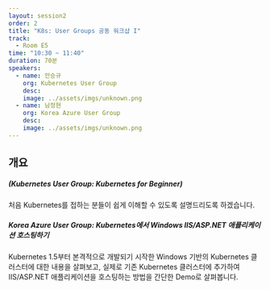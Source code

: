 ```yaml
---
layout: session2
order: 2
title: "K8s: User Groups 공동 워크샵 I"
track:
  - Room E5
time: "10:30 ~ 11:40"
duration: 70분
speakers:
  - name: 안승규
    org: Kubernetes User Group
    desc: 
    image: ../assets/imgs/unknown.png
  - name: 남정현
    org: Korea Azure User Group
    desc: 
    image: ../assets/imgs/unknown.png
---
```


## 개요

##### (Kubernetes User Group: Kubernetes for Beginner)
처음 Kubernetes를 접하는 분들이 쉽게 이해할 수 있도록 설명드리도록 하겠습니다. 

##### Korea Azure User Group: Kubernetes에서 Windows IIS/ASP.NET 애플리케이션 호스팅하기
Kubernetes 1.5부터 본격적으로 개발되기 시작한 Windows 기반의 Kubernetes 클러스터에 대한 내용을 살펴보고,
실제로 기존 Kubernetes 클러스터에 추가하여 IIS/ASP.NET 애플리케이션을 호스팅하는 방법을 간단한 Demo로 살펴봅니다.
